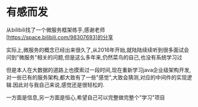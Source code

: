 # 有感而发
从bilibili找了一个微服务框架练手,感谢老师[https://space.bilibili.com/98307693]的分享

实际上,微服务的概念已经出来很久了,从2016年开始,就陆陆续续听到很多面试会问到"微服务"相关的问题,但是这么多年来,仍然菜鸟的自己,也没有系统学习过

但是本人在大数据的道路上也摸索过一段时间,现在重新学习java企业级架构开发,对一些已有的服务架构,都大致有了一些"感觉",大致会猜测,对应的中间件的实现逻辑.因此对与我自己来说,感觉还是很轻松的.

一方面是信息,另一方面是恒心,希望自己可以完整做完整个"学习"项目

